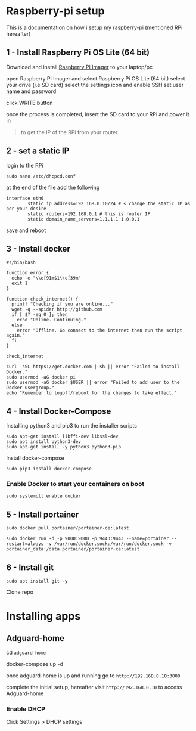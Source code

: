 # Raspberry-pi setup

This is a documentation on how i setup my raspberry-pi (mentioned RPi hereafter)

## 1 - Install Raspberry Pi OS Lite (64 bit)

Download and install [Raspberry Pi Imager](https://www.raspberrypi.com/software/) to your laptop/pc

open Raspberry Pi Imager and select Raspberry Pi OS Lite (64 bit)
select your drive (i.e SD card) 
select the settings icon and enable SSH 
set user name and password

click WRITE button

once the process is completed, insert the SD card to your RPi and power it in 

> to get the IP of the RPi from your router

## 2 - set a static IP
login to the RPi

```
sudo nano /etc/dhcpcd.conf
```

at the end of the file add the following 


```
interface eth0
        static ip_address=192.168.0.10/24 # < change the static IP as per your desire
        static routers=192.168.0.1 # this is router IP
        static domain_name_servers=1.1.1.1 1.0.0.1
```

save and reboot

## 3 - Install docker

```
#!/bin/bash

function error {
  echo -e "\\e[91m$1\\e[39m"
  exit 1
}

function check_internet() {
  printf "Checking if you are online..."
  wget -q --spider http://github.com
  if [ $? -eq 0 ]; then
    echo "Online. Continuing."
  else
    error "Offline. Go connect to the internet then run the script again."
  fi
}

check_internet

curl -sSL https://get.docker.com | sh || error "Failed to install Docker."
sudo usermod -aG docker pi
sudo usermod -aG docker $USER || error "Failed to add user to the Docker usergroup."
echo "Remember to logoff/reboot for the changes to take effect."
```

## 4 - Install Docker-Compose

Installing python3 and pip3 to run the installer scripts

```
sudo apt-get install libffi-dev libssl-dev
sudo apt install python3-dev
sudo apt-get install -y python3 python3-pip
```

Install docker-compose

```
sudo pip3 install docker-compose
```
### Enable Docker to start your containers on boot

```
sudo systemctl enable docker
```

## 5 - Install portainer

```
sudo docker pull portainer/portainer-ce:latest
```

```
sudo docker run -d -p 9000:9000 -p 9443:9443 --name=portainer --restart=always -v /var/run/docker.sock:/var/run/docker.sock -v portainer_data:/data portainer/portainer-ce:latest
```

## 6 - Install git

```
sudo apt install git -y
```

Clone repo <repolink>

# Installing apps

## Adguard-home

cd `adguard-home`

docker-compose up -d

once adguard-home is up and running go to `http://192.168.0.10:3000`

complete the initial setup, hereafter visit `http://192.168.0.10` to access Adguard-home

### Enable DHCP

Click Settings > DHCP settings
